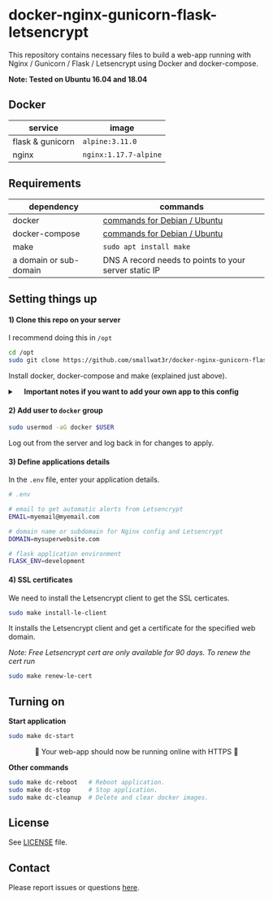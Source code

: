 # docker-nginx-gunicorn-flask-letsencrypt

This repository contains necessary files to build a web-app running with Nginx / Gunicorn / Flask / Letsencrypt using Docker and docker-compose.   

**Note: Tested on Ubuntu 16.04 and 18.04**

## Docker

service | image
--- | ---
flask & gunicorn | `alpine:3.11.0`
nginx | `nginx:1.17.7-alpine`

## Requirements

dependency | commands
--- | ---
docker | [commands for Debian / Ubuntu](https://gist.github.com/smallwat3r/45f50f067f248aa3c89eec832277f072)
docker-compose | [commands for Debian / Ubuntu](https://gist.github.com/smallwat3r/bb4f986dae4cb2fac8f26c8557517dbd)
make | `sudo apt install make`
a domain or sub-domain | DNS A record needs to points to your server static IP

## Setting things up

#### 1) Clone this repo on your server

I recommend doing this in `/opt`  

```sh
cd /opt
sudo git clone https://github.com/smallwat3r/docker-nginx-gunicorn-flask-letsencrypt.git
```

Install docker, docker-compose and make (explained just above).  

<details>
 
<summary>&nbsp;&nbsp;&nbsp;&nbsp;<b>Important notes if you want to add your own app to this config</b></summary>   

#### Flask notes  
In this example the Flask app is built to run as a module, that's why there is no `app.py` nor `wsgi.py` file. The app configs are set-up inside `__init__.py` directly.  

Replace all the files inside `./core/flask_app` (including `__init__.py`) with yours.  

If you haven't your app set-up to run as a module as explained above, you will need to create a `wsgi.py` file in `./core/`.  

Example:  
```py
# ./core/wsgi.py

# Import your flask entrypoint from `./core/flask_app/`, this is where your setting up
# your app variable app = Flask(__name__)
# The convention is to call this file app.py but it could be something else.
# For ex if your entrypoing is server.py this would be: from flask_app.server import app
from flask_app.app import app

if __name__ == "__main__":
    app.run()
```

Then you will need to change the gunicorn command [here](https://github.com/smallwat3r/docker-nginx-gunicorn-flask-letsencrypt/blob/6c7b933f396b7645c86820f71138baa0b1c4e589/docker-compose.yml#L33) in the docker-compose file, and point it to the new entrypoint `wsgi.py`.  

This would be: `gunicorn -c gunicorn_ini.py wsgi:app`  

#### Dockerfile notes  
Some specific Python dependencies might require specific dependencies on the Alpine image to install. Also as the image is set-up to run with a non-root user, if your app needs access to specific directories, you might need to edit the Dockerfile to allow access to the user `app`.  

</details>

#### 2) Add user to `docker` group  

```sh
sudo usermod -aG docker $USER
```
Log out from the server and log back in for changes to apply.  

#### 3) Define applications details
In the `.env` file, enter your application details.   
```sh
# .env

# email to get automatic alerts from Letsencrypt
EMAIL=myemail@myemail.com

# domain name or subdomain for Nginx config and Letsencrypt
DOMAIN=mysuperwebsite.com

# flask application environment
FLASK_ENV=development
```

#### 4) SSL certificates
We need to install the Letsencrypt client to get the SSL certicates.
```sh
sudo make install-le-client
```
It installs the Letsencrypt client and get a certificate for the specified web domain.  

_Note: Free Letsencrypt cert are only available for 90 days. To renew the cert run_   
```sh
sudo make renew-le-cert
```

## Turning on

**Start application**
```sh
sudo make dc-start
```
<p style="text-align: center;">
 🎉 Your web-app should now be running online with HTTPS 🎉   
</p>

**Other commands**
```sh
sudo make dc-reboot   # Reboot application.
sudo make dc-stop     # Stop application.
sudo make dc-cleanup  # Delete and clear docker images.
```

## License

See [LICENSE](https://github.com/smallwat3r/docker-nginx-gunicorn-flask-letsencrypt/blob/master/LICENSE) file.  

## Contact

Please report issues or questions [here](https://github.com/smallwat3r/docker-nginx-gunicorn-flask-letsencrypt/issues).
